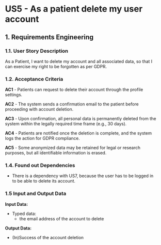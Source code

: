 # US5 - As a patient delete my user account


## 1. Requirements Engineering

### 1.1. User Story Description

As a Patient, I want to delete my account and all associated data, so that I can
exercise my right to be forgotten as per GDPR.

### 1.2. Acceptance Criteria

**AC1** - Patients can request to delete their account through the profile settings.

**AC2** - The system sends a confirmation email to the patient before proceeding with account deletion.

**AC3** - Upon confirmation, all personal data is permanently deleted from the system within the legally required time frame (e.g., 30 days).

**AC4** - Patients are notified once the deletion is complete, and the system logs the action for GDPR compliance.

**AC5** - Some anonymized data may be retained for legal or research purposes, but all identifiable information is erased.



### 1.4. Found out Dependencies

* There is a dependency with US7, because the user has to be logged in to be able to delete its account.

### 1.5 Input and Output Data

**Input Data:**

* Typed data:
    * the email address of the account to delete


**Output Data:**

* (In)Success of the account deletion

